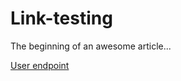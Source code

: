 # Link-testing

The beginning of an awesome article...

[User endpoint](Server-Test.yaml/paths/~1user)
